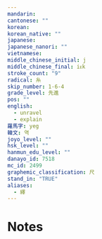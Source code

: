 ```yaml
---
mandarin:
cantonese: ""
korean:
korean_native: ""
japanese:
japanese_nanori: ""
vietnamese:
middle_chinese_initial: j
middle_chinese_final: iᴇk
stroke_count: "9"
radical: 糸
skip_number: 1-6-4
grade_level: 先進
pos: ""
english:
  - unravel
  - explain
羅馬字: yeg
韓文: 역
joyo_level: ""
hsk_level: ""
hanmun_edu_level: ""
danayo_id: 7518
mc_id: 2499
graphemic_classification: 尺
stand_in: "TRUE"
aliases:
  - 繹
---
```


# Notes
